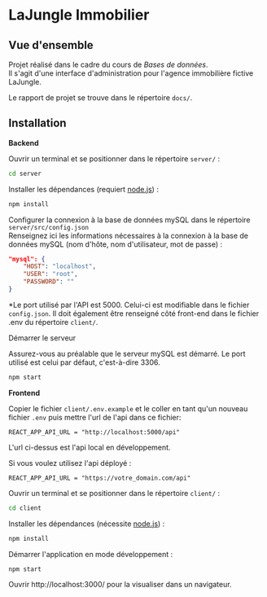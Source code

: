 # LaJungle Immobilier

## Vue d'ensemble

Projet réalisé dans le cadre du cours de _Bases de données_.  
Il s'agit d'une interface d'administration pour l'agence immobilière fictive LaJungle.

Le rapport de projet se trouve dans le répertoire `docs/`.

## Installation

**Backend**

Ouvrir un terminal et se positionner dans le répertoire `server/` :

```bash
cd server
```

Installer les dépendances (requiert [node.js](https://nodejs.org/fr/download/)) :

```bash
npm install
```

Configurer la connexion à la base de données mySQL dans le répertoire `server/src/config.json`  
Renseignez ici les informations nécessaires à la connexion à la base de données mySQL (nom d'hôte, nom d'utilisateur, mot de passe) :

```json
"mysql": {
    "HOST": "localhost",
    "USER": "root",
    "PASSWORD": ""
}
```

\*Le port utilisé par l'API est 5000. Celui-ci est modifiable dans le fichier `config.json`. Il doit également être renseigné côté front-end dans le fichier .env du répertoire `client/`.

Démarrer le serveur

Assurez-vous au préalable que le serveur mySQL est démarré. Le port utilisé est celui par défaut, c'est-à-dire 3306.

```bash
npm start
```

**Frontend**

Copier le fichier `client/.env.example` et le coller en tant qu'un nouveau fichier `.env` puis mettre l'url de l'api dans ce fichier:

```
REACT_APP_API_URL = "http://localhost:5000/api"
```

L'url ci-dessus est l'api local en développement.

Si vous voulez utilisez l'api déployé :

```
REACT_APP_API_URL = "https://votre_domain.com/api"
```

Ouvrir un terminal et se positionner dans le répertoire `client/` :

```bash
cd client
```

Installer les dépendances (nécessite [node.js](https://nodejs.org/fr/download/)) :

```bash
npm install
```

Démarrer l'application en mode développement :

```bash
npm start
```

Ouvrir http://localhost:3000/ pour la visualiser dans un navigateur.
